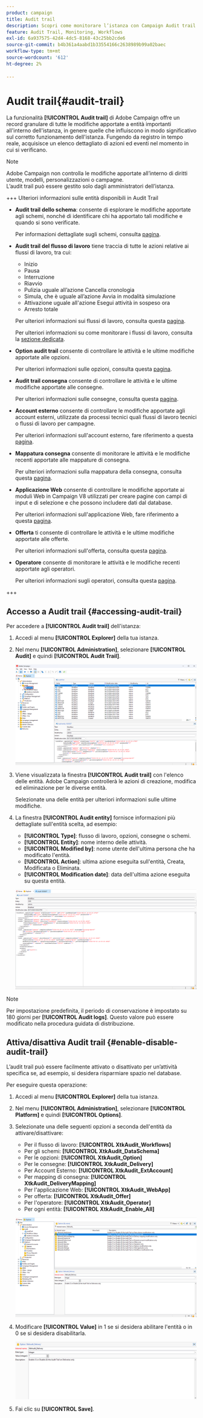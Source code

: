 ```yaml
---
product: campaign
title: Audit trail
description: Scopri come monitorare l’istanza con Campaign Audit trail
feature: Audit Trail, Monitoring, Workflows
exl-id: 6a937575-42d4-4dc5-8168-43c25bb2cde6
source-git-commit: b4b361a4aabd1b33554166c2638989b99a02baec
workflow-type: tm+mt
source-wordcount: '612'
ht-degree: 2%

---
```


# Audit trail{#audit-trail}

La funzionalità **[!UICONTROL Audit trail]** di Adobe Campaign offre un record granulare di tutte le modifiche apportate a entità importanti all&#39;interno dell&#39;istanza, in genere quelle che influiscono in modo significativo sul corretto funzionamento dell&#39;istanza. Fungendo da registro in tempo reale, acquisisce un elenco dettagliato di azioni ed eventi nel momento in cui si verificano.

>[!NOTE]
>
>Adobe Campaign non controlla le modifiche apportate all’interno di diritti utente, modelli, personalizzazioni o campagne.\
>L’audit trail può essere gestito solo dagli amministratori dell’istanza.

+++ Ulteriori informazioni sulle entità disponibili in Audit Trail

* **Audit trail dello schema**: consente di esplorare le modifiche apportate agli schemi, nonché di identificare chi ha apportato tali modifiche e quando si sono verificate.

  Per informazioni dettagliate sugli schemi, consulta [pagina](../dev/schemas.md).

* **Audit trail del flusso di lavoro** tiene traccia di tutte le azioni relative ai flussi di lavoro, tra cui:

   * Inizio
   * Pausa
   * Interruzione
   * Riavvio
   * Pulizia uguale all’azione Cancella cronologia
   * Simula, che è uguale all’azione Avvia in modalità simulazione
   * Attivazione uguale all&#39;azione Esegui attività in sospeso ora
   * Arresto totale

  Per ulteriori informazioni sui flussi di lavoro, consulta questa [pagina](../../automation/workflow/about-workflows.md).

  Per ulteriori informazioni su come monitorare i flussi di lavoro, consulta la [sezione dedicata](../../automation/workflow/monitor-workflow-execution.md).

* **Option audit trail** consente di controllare le attività e le ultime modifiche apportate alle opzioni.

  Per ulteriori informazioni sulle opzioni, consulta questa [pagina](https://experienceleague.adobe.com/en/docs/campaign-classic/using/installing-campaign-classic/appendices/configuring-campaign-options).

* **Audit trail consegna** consente di controllare le attività e le ultime modifiche apportate alle consegne.

  Per ulteriori informazioni sulle consegne, consulta questa [pagina](../start/create-message.md).

* **Account esterno** consente di controllare le modifiche apportate agli account esterni, utilizzate da processi tecnici quali flussi di lavoro tecnici o flussi di lavoro per campagne.

  Per ulteriori informazioni sull&#39;account esterno, fare riferimento a questa [pagina](../config/external-accounts.md).

* **Mappatura consegna** consente di monitorare le attività e le modifiche recenti apportate alle mappature di consegna.

  Per ulteriori informazioni sulla mappatura della consegna, consulta questa [pagina](../audiences/target-mappings.md).

* **Applicazione Web** consente di controllare le modifiche apportate ai moduli Web in Campaign V8 utilizzati per creare pagine con campi di input e di selezione e che possono includere dati dal database.

  Per ulteriori informazioni sull&#39;applicazione Web, fare riferimento a questa [pagina](../dev/webapps.md).

* **Offerta** ti consente di controllare le attività e le ultime modifiche apportate alle offerte.

  Per ulteriori informazioni sull&#39;offerta, consulta questa [pagina](../interaction/interaction.md).

* **Operatore** consente di monitorare le attività e le modifiche recenti apportate agli operatori.

  Per ulteriori informazioni sugli operatori, consulta questa [pagina](../interaction/interaction-operators.md).

+++

## Accesso a Audit trail {#accessing-audit-trail}

Per accedere a **[!UICONTROL Audit trail]** dell&#39;istanza:

1. Accedi al menu **[!UICONTROL Explorer]** della tua istanza.

1. Nel menu **[!UICONTROL Administration]**, selezionare **[!UICONTROL Audit]** e quindi **[!UICONTROL Audit Trail]**.

   ![](assets/audit-trail-1.png)

1. Viene visualizzata la finestra **[!UICONTROL Audit trail]** con l&#39;elenco delle entità. Adobe Campaign controllerà le azioni di creazione, modifica ed eliminazione per le diverse entità.

   Selezionate una delle entità per ulteriori informazioni sulle ultime modifiche.

1. La finestra **[!UICONTROL Audit entity]** fornisce informazioni più dettagliate sull&#39;entità scelta, ad esempio:

   * **[!UICONTROL Type]**: flusso di lavoro, opzioni, consegne o schemi.
   * **[!UICONTROL Entity]**: nome interno delle attività.
   * **[!UICONTROL Modified by]**: nome utente dell&#39;ultima persona che ha modificato l&#39;entità.
   * **[!UICONTROL Action]**: ultima azione eseguita sull&#39;entità, Creata, Modificata o Eliminata.
   * **[!UICONTROL Modification date]**: data dell&#39;ultima azione eseguita su questa entità.

   ![](assets/audit-trail-2.png)

>[!NOTE]
>
>Per impostazione predefinita, il periodo di conservazione è impostato su 180 giorni per **[!UICONTROL Audit logs]**. Questo valore può essere modificato nella procedura guidata di distribuzione.

## Attiva/disattiva Audit trail {#enable-disable-audit-trail}

L’audit trail può essere facilmente attivato o disattivato per un’attività specifica se, ad esempio, si desidera risparmiare spazio nel database.

Per eseguire questa operazione:

1. Accedi al menu **[!UICONTROL Explorer]** della tua istanza.

1. Nel menu **[!UICONTROL Administration]**, selezionare **[!UICONTROL Platform]** e quindi **[!UICONTROL Options]**.

1. Selezionate una delle seguenti opzioni a seconda dell&#39;entità da attivare/disattivare:

   * Per il flusso di lavoro: **[!UICONTROL XtkAudit_Workflows]**
   * Per gli schemi: **[!UICONTROL XtkAudit_DataSchema]**
   * Per le opzioni: **[!UICONTROL XtkAudit_Option]**
   * Per le consegne: **[!UICONTROL XtkAudit_Delivery]**
   * Per Account Esterno: **[!UICONTROL XtkAudit_ExtAccount]**
   * Per mapping di consegna: **[!UICONTROL XtkAudit_DeliveryMapping]**
   * Per l&#39;applicazione Web: **[!UICONTROL XtkAudit_WebApp]**
   * Per offerta: **[!UICONTROL XtkAudit_Offer]**
   * Per l&#39;operatore: **[!UICONTROL XtkAudit_Operator]**
   * Per ogni entità: **[!UICONTROL XtkAudit_Enable_All]**

   ![](assets/audit-trail-3.png)

1. Modificare **[!UICONTROL Value]** in 1 se si desidera abilitare l&#39;entità o in 0 se si desidera disabilitarla.

   ![](assets/audit-trail-4.png)

1. Fai clic su **[!UICONTROL Save]**.
